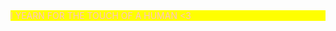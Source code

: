 <div style="background-color: yellow; color: pink;">I YEARN FOR THE TOUCH OF A HUMAN <3 </div>

<html>
  <head>
    <style>
    .scrollable {
        overflow: auto;
}
      body {
        background-image: url("https://i.imgur.com/lkgMab8.gif");
        background-size: cover;
        background-repeat: no-repeat;
      }
    </style>
  </head>
  <body>
  </body>
</html>
